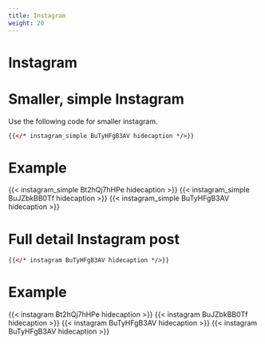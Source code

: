 ```yaml
---
title: Instagram
weight: 20
---
```

# Instagram

# Smaller, simple Instagram
Use the following code for smaller instagram.
```html
{{</* instagram_simple BuTyHFgB3AV hidecaption */>}}
```
# Example
{{< instagram_simple Bt2hQj7hHPe hidecaption >}}
{{< instagram_simple BuJZbkBB0Tf hidecaption >}}
{{< instagram_simple BuTyHFgB3AV hidecaption >}}

# Full detail Instagram post
```html
{{</* instagram BuTyHFgB3AV hidecaption */>}}
```
# Example
{{< instagram Bt2hQj7hHPe hidecaption >}}
{{< instagram BuJZbkBB0Tf hidecaption >}}
{{< instagram BuTyHFgB3AV hidecaption >}}
{{< instagram BuTyHFgB3AV hidecaption >}}